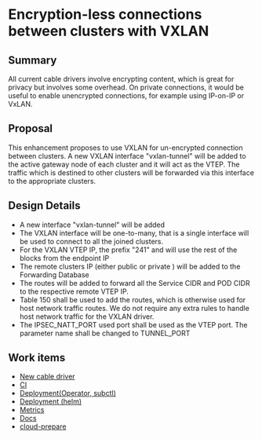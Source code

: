 # Encryption-less connections between clusters with VXLAN

## Summary

All current cable drivers involve encrypting content, which is great for privacy but involves some overhead. 
On private connections, it would be useful to enable unencrypted connections, for example using IP-on-IP or VxLAN.

## Proposal

This enhancement proposes to use VXLAN for un-encrypted connection between clusters. A new VXLAN interface "vxlan-tunnel"
will be added to the active gateway node of each cluster and it will act as the VTEP. The traffic which is destined to other
clusters will be forwarded via this interface to the appropriate clusters.

## Design Details

* A new interface "vxlan-tunnel" will be added 
* The VXLAN interface will be one-to-many, that is a single interface will be used to connect to all the joined clusters. 
* For the VXLAN VTEP IP, the prefix "241" and will use the rest of the blocks from the endpoint IP
* The remote clusters IP (either public or private ) will be added to the Forwarding Database
* The routes will be added to forward all the Service CIDR and POD CIDR to the respective remote VTEP IP.
* Table 150 shall be used to add the routes, which is otherwise used for host network traffic routes. We do not require
 any extra rules to handle host network traffic for the VXLAN driver.
* The IPSEC_NATT_PORT used port shall be used as the VTEP port. The parameter name shall be changed to TUNNEL_PORT 
 

## Work items
- [New cable driver](https://github.com/submariner-io/submariner/issues/1149)
- [CI](https://github.com/submariner-io/submariner/issues/1148)
- [Deployment(Operator, subctl)](https://github.com/submariner-io/submariner-operator/issues/1101)
- [Deployment (helm)](https://github.com/submariner-io/submariner-charts/issues/116)
- [Metrics](https://github.com/submariner-io/submariner/issues/1150)
- [Docs](https://github.com/submariner-io/submariner-website/issues/450)
- [cloud-prepare](https://github.com/submariner-io/submariner/issues/1319)

